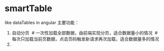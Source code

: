 # smartTable
like dataTables in angular
主要功能：
1. 自动分页
  # 一次性加载全部数据，由前端实现分页，适合数据量小的情况
  # 每次只加载当前页数据，点击页码触发新请求再次加载，适合数据量多的情况
2. 
